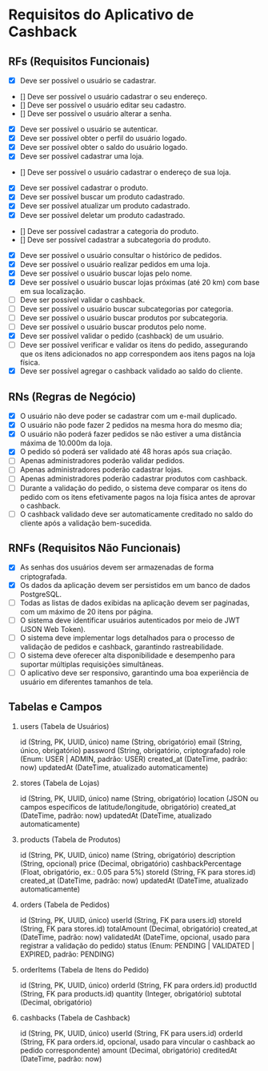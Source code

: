 # Requisitos do Aplicativo de Cashback

## RFs (Requisitos Funcionais)

- [x] Deve ser possível o usuário se cadastrar.
- [] Deve ser possível o usuário cadastrar o seu endereço.
- [] Deve ser possível o usuário editar seu cadastro.
- [] Deve ser possível o usuário alterar a senha.
- [x] Deve ser possível o usuário se autenticar.
- [x] Deve ser possível obter o perfil do usuário logado.
- [x] Deve ser possível obter o saldo do usuário logado.
- [x] Deve ser possível cadastrar uma loja.
- [] Deve ser possível o usuário cadastrar o endereço de sua loja.
- [x] Deve ser possível cadastrar o produto.
- [x] Deve ser possível buscar um produto cadastrado.
- [x] Deve ser possível atualizar um produto cadastrado.
- [x] Deve ser possível deletar um produto cadastrado.
- [] Deve ser possível cadastrar a categoria do produto.
- [] Deve ser possível cadastrar a subcategoria do produto.
- [x] Deve ser possível o usuário consultar o histórico de pedidos.
- [x] Deve ser possível o usuário realizar pedidos em uma loja.
- [x] Deve ser possível o usuário buscar lojas pelo nome.
- [x] Deve ser possível o usuário buscar lojas próximas (até 20 km) com base em sua localização.
- [ ] Deve ser possível validar o cashback.
- [ ] Deve ser possível o usuário buscar subcategorias por categoria.
- [ ] Deve ser possível o usuário buscar produtos por subcategoria.
- [ ] Deve ser possível o usuário buscar produtos pelo nome.
- [x] Deve ser possível validar o pedido (cashback) de um usuário.
- [ ] Deve ser possível verificar e validar os itens do pedido, assegurando que os itens adicionados no app correspondem aos itens pagos na loja física.
- [x] Deve ser possível agregar o cashback validado ao saldo do cliente.

## RNs (Regras de Negócio)

- [x] O usuário não deve poder se cadastrar com um e-mail duplicado.
- [x] O usuário não pode fazer 2 pedidos na mesma hora do mesmo dia;
- [x] O usuário não poderá fazer pedidos se não estiver a uma distância máxima de 10.000m da loja.
- [x] O pedido só poderá ser validado até 48 horas após sua criação.
- [ ] Apenas administradores poderão validar pedidos.
- [ ] Apenas administradores poderão cadastrar lojas.
- [ ] Apenas administradores poderão cadastrar produtos com cashback.
- [ ] Durante a validação do pedido, o sistema deve comparar os itens do pedido com os itens efetivamente pagos na loja física antes de aprovar o cashback.
- [ ] O cashback validado deve ser automaticamente creditado no saldo do cliente após a validação bem-sucedida.

## RNFs (Requisitos Não Funcionais)

- [x] As senhas dos usuários devem ser armazenadas de forma criptografada.
- [x] Os dados da aplicação devem ser persistidos em um banco de dados PostgreSQL.
- [ ] Todas as listas de dados exibidas na aplicação devem ser paginadas, com um máximo de 20 itens por página.
- [ ] O sistema deve identificar usuários autenticados por meio de JWT (JSON Web Token).
- [ ] O sistema deve implementar logs detalhados para o processo de validação de pedidos e cashback, garantindo rastreabilidade.
- [ ] O sistema deve oferecer alta disponibilidade e desempenho para suportar múltiplas requisições simultâneas.
- [ ] O aplicativo deve ser responsivo, garantindo uma boa experiência de usuário em diferentes tamanhos de tela.

## Tabelas e Campos

1. users (Tabela de Usuários)

   id (String, PK, UUID, único)
   name (String, obrigatório)
   email (String, único, obrigatório)
   password (String, obrigatório, criptografado)
   role (Enum: USER | ADMIN, padrão: USER)
   created_at (DateTime, padrão: now)
   updatedAt (DateTime, atualizado automaticamente)

2. stores (Tabela de Lojas)

   id (String, PK, UUID, único)
   name (String, obrigatório)
   location (JSON ou campos específicos de latitude/longitude, obrigatório)
   created_at (DateTime, padrão: now)
   updatedAt (DateTime, atualizado automaticamente)

3. products (Tabela de Produtos)

   id (String, PK, UUID, único)
   name (String, obrigatório)
   description (String, opcional)
   price (Decimal, obrigatório)
   cashbackPercentage (Float, obrigatório, ex.: 0.05 para 5%)
   storeId (String, FK para stores.id)
   created_at (DateTime, padrão: now)
   updatedAt (DateTime, atualizado automaticamente)

4. orders (Tabela de Pedidos)

   id (String, PK, UUID, único)
   userId (String, FK para users.id)
   storeId (String, FK para stores.id)
   totalAmount (Decimal, obrigatório)
   created_at (DateTime, padrão: now)
   validatedAt (DateTime, opcional, usado para registrar a validação do pedido)
   status (Enum: PENDING | VALIDATED | EXPIRED, padrão: PENDING)

5. orderItems (Tabela de Itens do Pedido)

   id (String, PK, UUID, único)
   orderId (String, FK para orders.id)
   productId (String, FK para products.id)
   quantity (Integer, obrigatório)
   subtotal (Decimal, obrigatório)

6. cashbacks (Tabela de Cashback)

   id (String, PK, UUID, único)
   userId (String, FK para users.id)
   orderId (String, FK para orders.id, opcional, usado para vincular o cashback ao pedido correspondente)
   amount (Decimal, obrigatório)
   creditedAt (DateTime, padrão: now)
